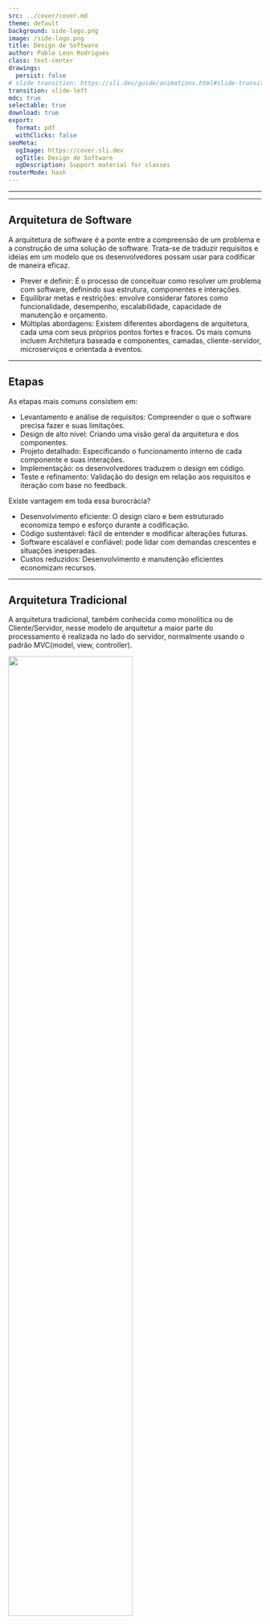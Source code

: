 ```yaml
---
src: ../cover/cover.md
theme: default
background: side-logo.png
image: /side-logo.png
title: Design de Software
author: Pablo Leon Rodrigues
class: text-center
drawings:
  persist: false
# slide transition: https://sli.dev/guide/animations.html#slide-transitions
transition: slide-left
mdc: true
selectable: true
download: true
export:
  format: pdf
  withClicks: false
seoMeta:
  ogImage: https://cover.sli.dev
  ogTitle: Design de Software
  ogDescription: Support material for classes
routerMode: hash
---
```


---

<Toc />

---

## Arquitetura de Software

A arquitetura de software é a ponte entre a compreensão de um problema e a construção de uma solução de software. Trata-se
de traduzir requisitos e ideias em um modelo que os desenvolvedores possam usar para codificar de maneira eficaz.

- Prever e definir: É o processo de conceituar como resolver um problema com software, definindo sua estrutura,
componentes e interações.
- Equilibrar metas e restrições: envolve considerar fatores como funcionalidade, desempenho, escalabilidade,
capacidade de manutenção e orçamento.
- Múltiplas abordagens: Existem diferentes abordagens de arquitetura, cada uma com seus próprios pontos fortes e fracos.
Os mais comuns incluem Architetura baseada e componentes, camadas, cliente-servidor, microserviços e orientada a eventos.


<!--

1. Component-Based Architecture: This approach involves breaking down a system into modular components, each responsible for specific functionalities. These components interact through well-defined interfaces, promoting reusability and maintainability.

2. Layered Architecture: In a layered architecture, the system is divided into distinct layers, with each layer responsible for a specific aspect of functionality. This separation of concerns simplifies development and allows for easier maintenance and scalability.

3. Client-Server Architecture: In this model, the system is divided into client and server components, with clients making requests to servers for resources or services. This architecture enables distributed computing and facilitates scalability by allowing for the distribution of workload across multiple servers.

4. Microservices Architecture: A relatively modern approach, microservices architecture involves breaking down a system into a collection of small, independently deployable services. Each service is responsible for a specific business function and communicates with other services via well-defined APIs. This architecture promotes flexibility, scalability, and resilience.

5. Event-Driven Architecture: In an event-driven architecture, components within a system communicate by producing and consuming events. This asynchronous communication model enables loose coupling between components and supports scalability and fault tolerance.

1. Modularity: Breaking down a system into smaller, self-contained modules promotes reusability, maintainability, and testability.
2. Abstraction: Abstracting away implementation details and focusing on high-level concepts facilitates understanding and promotes flexibility.
3. Encapsulation: Encapsulating data and behavior within modules prevents unauthorized access and reduces the risk of unintended side effects.
4. Separation of Concerns: Dividing a system into distinct components, each responsible for a specific aspect of functionality, simplifies development and maintenance.
5. Scalability: Designing a system to accommodate increasing workload or user base without sacrificing performance or reliability is essential for long-term success.
6. Flexibility: Building a system that can adapt to changing requirements or environments ensures its longevity and relevance.
-->

---

## Etapas

As etapas mais comuns consistem em:

- Levantamento e análise de requisitos: Compreender o que o software precisa fazer e suas limitações.
- Design de alto nível: Criando uma visão geral da arquitetura e dos componentes.
- Projeto detalhado: Especificando o funcionamento interno de cada componente e suas interações.
- Implementação: os desenvolvedores traduzem o design em código.
- Teste e refinamento: Validação do design em relação aos requisitos e iteração com base no feedback.

Existe vantagem em toda essa burocrácia?

- Desenvolvimento eficiente: O design claro e bem estruturado economiza tempo e esforço durante a codificação.
- Código sustentável: fácil de entender e modificar alterações futuras.
- Software escalável e confiável: pode lidar com demandas crescentes e situações inesperadas.
- Custos reduzidos: Desenvolvimento e manutenção eficientes economizam recursos.

---

## Arquitetura Tradicional

A arquitetura tradicional, também conhecida como monolítica ou de Cliente/Servidor, nesse modelo de arquitetur a maior
parte do processamento é realizada no lado do servidor, normalmente usando o padrão MVC(model, view, controller).
<div class="flex items-center">
  <img src="/monolito.png" style="width: 70%; margin-left: auto; margin-right: auto;" />
</div>

---

## Arquitetura Multicamadas

Arquitetura de Multicamadas, baseada em Serviços ou de micro serviços, nesse modelo de arquitetura
o cliente incorpora parte do processamento. Regras de negócio no servidor. Comunicação HTTP.
Aplicação no cliente e tráfego de dados no formato JSON, XML, possuí menor acoplamento e possibilita
a multiplataforma.

<img src="/multicamadas.png" style="width: 80%; margin-left: auto; margin-right: auto;" />


---

## Serverless

Uma abordagem de design de software em que você não gerencia a infraestrutura subjacente (servidores,
sistemas operacionais, etc.).

- Funções como serviço (FaaS): blocos de construção essenciais de aplicativos sem servidor.
Trechos de código escritos em várias linguagens (por exemplo, Python, Node.js) executados em resposta a eventos.
- Eventos: gatilhos que ativam funções, como solicitações HTTP, alterações no banco de dados ou eventos agendados.
- Microsserviços: As funções são frequentemente combinadas em microsserviços para aplicações maiores,
cada uma implantável e escalonável de forma independente.
- APIs sem servidor: APIs criadas usando funções sem servidor, oferecendo uma maneira escalonável e econômica
de expor funcionalidades.

<!--
hideInToc: true
- Benefits:
Faster Development: Focus on code, not infrastructure management.
Increased Scalability: Cloud providers handle scaling automatically, adapting to demand spikes.
Cost-Effective: Pay only for the resources used, avoiding idle server costs.
Improved Reliability: Cloud providers manage infrastructure for high availability and fault tolerance.
- Drawbacks:
Vendor Lock-in: Deep integration with specific cloud provider platforms.
Cold Starts: Functions may take longer to execute initially due to container spin-up.
Debugging Complexity: Debugging issues across distributed functions can be challenging.
-->

---
layout: image
image: /tecnologias.png
backgroundSize: contain
---

---

# Bibliografia


https://martinfowler.com/

- Clean Code: A Handbook of Agile Software Craftsmanship by Robert C. Martin: This classic text emphasizes writing clean, readable, and maintainable code, focusing on principles and best practices.
- Design Patterns: Elements of Reusable Object-Oriented Software by Erich Gamma, Richard Helm, Ralph Johnson, and John Vlissides: This influential book introduces the concept of design patterns, offering reusable solutions to common design problems.
- Head First Design Patterns by Eric Freeman and Elisabeth Robson: This visually engaging book uses diagrams and humor to explain design patterns, making them more accessible to beginners.
- Agile Software Development: Principles, Patterns, and Practices by Robert C. Martin: This book explores agile software development principles and how they impact design decisions.


https://docs.datadoghq.com/serverless/

https://www.serverless.com/blog/how-serverless-cloud-works-part-1
